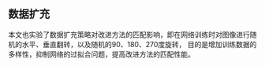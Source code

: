 ## 数据扩充
本文也实验了数据扩充策略对改进方法的匹配影响，即在网络训练时对图像进行随机的水平、垂直翻转，以及随机的90、180、270度旋转，
目的是增加训练数据的多样性，抑制网络的过拟合问题，提高改进方法的匹配性能。
